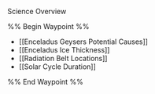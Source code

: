 Science Overview

%% Begin Waypoint %%
- [[Enceladus Geysers Potential Causes]]
- [[Enceladus Ice Thickness]]
- [[Radiation Belt Locations]]
- [[Solar Cycle Duration]]

%% End Waypoint %%
